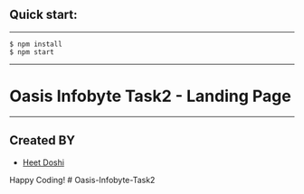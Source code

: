## Quick start:
---
```
$ npm install
$ npm start
````
---
# Oasis Infobyte Task2 - Landing Page
---
## Created BY
- [Heet Doshi](https://github.com/HS-doshi/) 

Happy Coding!
#   O a s i s - I n f o b y t e - T a s k 2 
 
 
